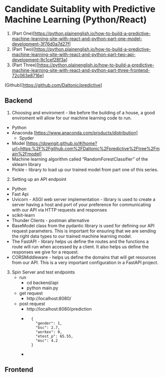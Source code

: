 # Candidate Suitablity with Predictive Machine Learning (Python/React)

1. (Part One)[https://python.plainenglish.io/how-to-build-a-predictive-machine-learning-site-with-react-and-python-part-one-model-development-3f76d0a7d27f]
2. (Part Two)[https://python.plainenglish.io/how-to-build-a-predictive-machine-learning-site-with-react-and-python-part-two-api-development-9c1cef28f3a]
3. (Part Three)[https://python.plainenglish.io/how-to-build-a-predictive-machine-learning-site-with-react-and-python-part-three-frontend-72c063e8716e]

(Github)[https://github.com/Daltonic/predictive]

## Backend
1. Choosing and enviroment - like before the building of a house, a good enviroment will allow for our machine learning code to run.
  - Python
  - Anaconda [https://www.anaconda.com/products/distribution]
    - Spyder
  - Model [https://downgit.github.io/#/home?url=https:%2F%2Fgithub.com%2FDaltonic%2Fpredictive%2Ftree%2Fmain%2Fmodel]
- Machine learning algorithm called “RandomForestClassifier” of the sklearn library
- Pickle - library to load up our trained model from part one of this series.

2. Setting up an API endpoint
  - Python
  - Fast Api
  - Uvicorn - ASGI web server implementation  - library is used to create a server having a host and port of your preference for communicating with our API via HTTP requests and responses
  - scikit-learn
  - Thunder Clients - postman alternative
  - BaseModel class from the pydantic library is used for defining our API request parameters. This is important for ensuring that we are sending the right data types to our trained machine learning model.
  - The FastAPI - library helps us define the routes and the functions a route will run when accessed by a client. It also helps us define the responses we give for a request.
  - CORSMiddleware - helps us define the domains that will get resources from our API. This is a very important configuration in a FastAPI project.

3. Spin Server and test endpoints
    - run
      - cd backend/api
      - python main.py
    - get request
      - http://localhost:8080/
    - post request
      - http://localhost:8080/prediction
      - ``` 
          {
            "gender": 1,
            "bsc": 2.7,
            "workex": 0,
            "etest_p": 65.55,
            "msc": 4.2
          }
        ```
      - 
  



## Frontend